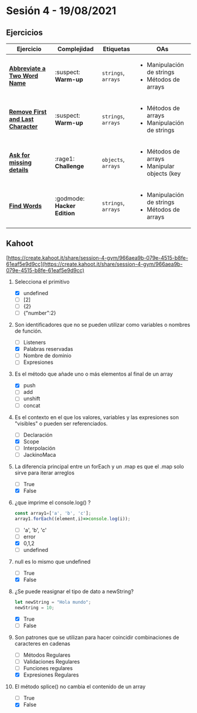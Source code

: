 # Sesión 4 - 19/08/2021

## Ejercicios

| Ejercicio                                                        | Complejidad                    | Etiquetas                    | OAs                                                                               |
| ---------------------------------------------------------------- | ------------------------------ | ---------------------------- | --------------------------------------------------------------------------------- |
| [**Abbreviate a Two Word Name**](../../exercises/abbreviation/README.md) | :suspect: **Warm-up** | `strings`, `arrays` | <ul><li> Manipulación de strings</li><li> Métodos de arrays </li></ul>  |
| [**Remove First and Last Character**](../../exercises/remove-first-and-last-character/README.md) | :suspect: **Warm-up** | `strings`, `arrays` | <ul><li> Métodos de arrays</li><li> Manipulación de strings</li></ul>  |
| [**Ask for missing details**](../../exercises/ask-for-missing-details/README.md) | :rage1: **Challenge** | `objects`, `arrays` | <ul><li> Métodos de arrays</li><li> Manipular objects (key | value) </li></ul>  |
| [**Find Words**](../../exercises/find-words/README.md) | :godmode: **Hacker Edition** | `strings`, `arrays` | <ul><li> Manipulación de strings</li><li> Métodos de arrays </li></ul>  |

## Kahoot

[https://create.kahoot.it/share/session-4-gym/966aea9b-079e-4515-b8fe-61eaf5e9d9cc](https://create.kahoot.it/share/session-4-gym/966aea9b-079e-4515-b8fe-61eaf5e9d9cc)

1. Selecciona el primitivo

   - [x] undefined
   - [ ] [2]
   - [ ] {2}
   - [ ] {"number":2}

2. Son identificadores que no se pueden utilizar como variables o nombres de función.

   - [ ] Listeners
   - [x] Palabras reservadas
   - [ ] Nombre de dominio
   - [ ] Expresiones

3. Es el método que añade uno o más elementos al final de un array

   - [x] push
   - [ ] add
   - [ ] unshift
   - [ ] concat

4. Es el contexto en el que los valores, variables y las expresiones son "visibles"
o pueden ser referenciados.

   - [ ] Declaración
   - [x] Scope
   - [ ] Interpolación
   - [ ] JackinoMaca

5. La diferencia principal entre un forEach y un .map es que el .map solo sirve
para iterar arreglos

   - [ ] True
   - [x] False

6. ¿que imprime el console.log() ?

    ```js
    const array1=['a', 'b', 'c'];
    array1.forEach((element,i)=>console.log(i));
    ```

    - [ ] 'a', 'b', 'c'
    - [ ] error
    - [x] 0,1,2
    - [ ] undefined

7. null es lo mismo que undefined

   - [ ] True
   - [x] False

8. ¿Se puede reasignar el tipo de dato a newString?

    ```js
    let newString = "Hola mundo";
    newString = 10;
    ```

    - [x] True
    - [ ] False

9. Son patrones que se utilizan para hacer coincidir combinaciones de caracteres
en cadenas

   - [ ] Métodos Regulares
   - [ ] Validaciones Regulares
   - [ ] Funciones regulares
   - [x] Expresiones Regulares

10. El método splice() no cambia el contenido de un array

    - [ ] True
    - [x] False
